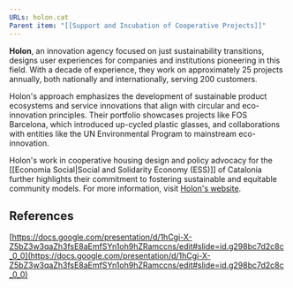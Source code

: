 ```yaml
---
URLs: holon.cat
Parent item: "[[Support and Incubation of Cooperative Projects]]"
---
```

**Holon**, an innovation agency focused on just sustainability transitions, designs user experiences for companies and institutions pioneering in this field. With a decade of experience, they work on approximately 25 projects annually, both nationally and internationally, serving 200 customers. 

Holon's approach emphasizes the development of sustainable product ecosystems and service innovations that align with circular and eco-innovation principles. Their portfolio showcases projects like FOS Barcelona, which introduced up-cycled plastic glasses, and collaborations with entities like the UN Environmental Program to mainstream eco-innovation. 

Holon's work in cooperative housing design and policy advocacy for the [[Economia Social|Social and Solidarity Economy (ESS)]] of Catalonia further highlights their commitment to fostering sustainable and equitable community models. For more information, visit [Holon's website](https://holon.cat/).

## References

[https://docs.google.com/presentation/d/1hCgi-X-Z5bZ3w3qaZh3fsE8aEmfSYn1oh9hZRamccns/edit#slide=id.g298bc7d2c8c_0_0](https://docs.google.com/presentation/d/1hCgi-X-Z5bZ3w3qaZh3fsE8aEmfSYn1oh9hZRamccns/edit#slide=id.g298bc7d2c8c_0_0)